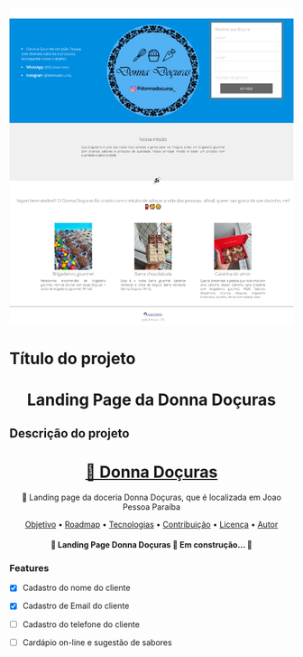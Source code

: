 ![enter image description here](https://github.com/ruancastro/landing_page_donna_docuras/blob/main/images/landingpage.png) 

# Título do projeto
<h1 align="center">Landing Page da Donna Doçuras</h1>

## Descrição do projeto


<h1 align="center">
    <a href="https://github.com/ruancastro/landing_page_donna_docuras/blob/main/images/logo.png">🔗 Donna Doçuras</a>
</h1>
<p align="center">🚀 Landing page da doceria Donna Doçuras, que é localizada em Joao Pessoa Paraíba</p>

<!-- aqui ficarão as badges -->

<p align="center">
 <a href="#objetivo">Objetivo</a> •
 <a href="#roadmap">Roadmap</a> • 
 <a href="#tecnologias">Tecnologias</a> • 
 <a href="#contribuicao">Contribuição</a> • 
 <a href="#licenc-a">Licença</a> • 
 <a href="#autor">Autor</a>
</p>

<h4 align="center"> 
	🚧  Landing Page Donna Doçuras 🚀 Em construção...  🚧
</h4>

### Features

- [x] Cadastro do nome do cliente
- [x] Cadastro de Email do cliente
- [ ] Cadastro do telefone do cliente
- [ ] Cardápio on-line e sugestão de sabores


  <!-- Se for um projeto web e estiver hospedado em algum lugar, forneça o link. Se o deploy foi feito no Netlify tem um badge para isso. -->

<!-- parei em Pré-requisitos  -->
